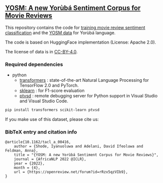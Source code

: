 ## [YOSM: A new Yorùbá Sentiment Corpus for Movie Reviews](https://openreview.net/forum?id=rRzx5qzVIb9)

This repository contains the code for [training movie review sentiment classification](https://github.com/IyanuSh/YOSM/tree/main/train_textclass.py) and the [YOSM data](https://github.com/IyanuSh/YOSM/tree/main/) for Yorùbá language. 

The code is based on HuggingFace implementation (License: Apache 2.0).

The license of data is in [CC-BY-4.0](https://creativecommons.org/licenses/by/4.0/).

### Required dependencies
* python
  * [transformers](https://pypi.org/project/transformers/) : state-of-the-art Natural Language Processing for TensorFlow 2.0 and PyTorch.
  * [sklearn](https://scikit-learn.org/stable/install.html) : for F1-score evaluation
  * [ptvsd](https://pypi.org/project/ptvsd/) : remote debugging server for Python support in Visual Studio and Visual Studio Code.

```bash
pip install transformers scikit-learn ptvsd
```

If you make use of this dataset, please cite us:

### BibTeX entry and citation info
```
@article{10.1162/tacl_a_00416,
    author = {Shode, Iyanuoluwa and Adelani, David Ifeoluwa and Feldman, Anna},
    title = "{YOSM: A new Yorùbá Sentiment Corpus for Movie Reviews}",
    journal = {AfricaNLP 2022 @ICLR},
    year = {2022},
    month = {4},
    url = {https://openreview.net/forum?id=rRzx5qzVIb9},
}
```


